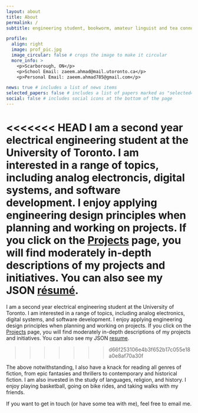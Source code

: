 ```yaml
---
layout: about
title: About
permalink: /
subtitle: engineering student, bookworm, amateur linguist and tea connoisseur # Steered by hope, guided by knowledge, and waiting for the inevitable.

profile:
  align: right
  image: prof_pic.jpg
  image_circular: false # crops the image to make it circular
  more_info: >
    <p>Scarborough, ON</p>
    <p>School Email: zaeem.ahmad@mail.utoronto.ca</p>
    <p>Personal Email: zaeem.ahmad785@gmail.com</p>

news: true # includes a list of news items
selected_papers: false # includes a list of papers marked as "selected={true}"
social: false # includes social icons at the bottom of the page
---
```


<<<<<<< HEAD
I am a second year electrical engineering student at the University of Toronto. I am interested in a range of topics, including analog electroncis, digital systems, and software development. I enjoy applying engineering design principles when planning and working on projects. If you click on the [Projects](https://zaeem-ahmad.github.io/projects/) page, you will find moderately in-depth descriptions of my projects and initiatives. You can also see my JSON [résumé](https://zaeem-ahmad.github.io/cv/).
=======
I am a second year electrical engineering student at the University of Toronto. I am interested in a range of topics, including analog electronics, digital systems, and software development. I enjoy applying engineering design principles when planning and working on projects. If you click on the [Projects](https://zaeem-ahmad.github.io/projects/) page, you will find moderately in-depth descriptions of my projects and initiatives. You can also see my JSON [resume](https://zaeem-ahmad.github.io/cv/).
>>>>>>> d66f253106e4b3f652b17c055e18a0e8af70a30f

The above notwithstanding, I also have a knack for reading all genres of fiction, from epic fantasies and thrillers to contemporary and historical fiction. I am also invested in the study of languages, religion, and history. I enjoy playing basketball, going on bike rides, and taking walks with my friends. 

If you want to get in touch (or have some tea with me), feel free to email me.

